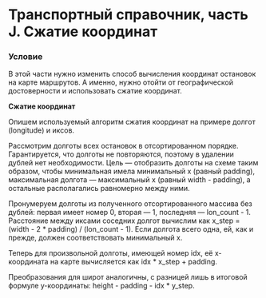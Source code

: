 # Транспортный справочник, часть J. Сжатие координат

### Условие

В этой части нужно изменить способ вычисления координат остановок на карте маршрутов. А именно, нужно отойти от географической достоверности и использовать сжатие координат.

**Сжатие координат**

Опишем используемый алгоритм сжатия координат на примере долгот (longitude) и иксов.

Рассмотрим долготы всех остановок в отсортированном порядке. Гарантируется, что долготы не повторяются, поэтому в удалении дублей нет необходимости. Цель — отобразить долготы на схеме таким образом, чтобы минимальная имела минимальный x (равный padding), максимальная долгота — максимальный x (равный width - padding), а остальные располагались равномерно между ними.

Пронумеруем долготы из полученного отсортированного массива без дублей: первая имеет номер 0, вторая — 1, последняя — lon_count - 1. Расстояние между иксами соседних долгот вычислим как x_step = (width - 2 * padding) / (lon_count - 1). Если долгота всего одна, ей, как и прежде, должен соответствовать минимальный x.

Теперь для произвольной долготы, имеющей номер idx, её x-координата на карте вычисляется как idx * x_step + padding.

Преобразования для широт аналогичны, с разницей лишь в итоговой формуле y-координаты: height - padding - idx * y_step.